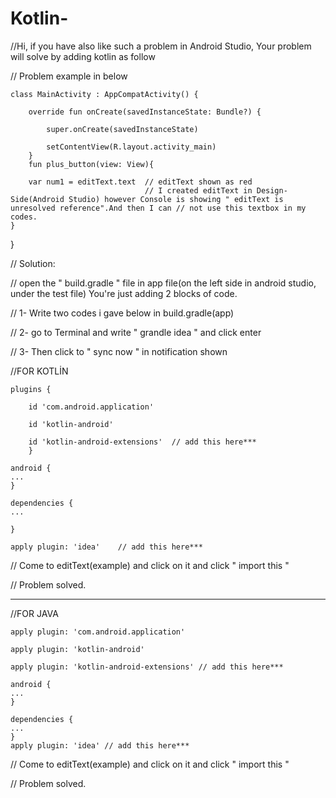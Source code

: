 # Kotlin-
//Hi, if you have also like such a problem in Android Studio, Your problem will solve by adding kotlin as follow

// Problem example in below


    class MainActivity : AppCompatActivity() {

        override fun onCreate(savedInstanceState: Bundle?) {

            super.onCreate(savedInstanceState)

            setContentView(R.layout.activity_main)
        }
        fun plus_button(view: View){

        var num1 = editText.text  // editText shown as red
                                  // I created editText in Design-Side(Android Studio) however Console is showing " editText is unresolved reference".And then I can // not use this textbox in my codes.
    }
}

// Solution:

// open the " build.gradle " file in app file(on the left side in android studio, under the test file) You're just adding 2 blocks of code.

// 1- Write two codes i gave below in build.gradle(app)

// 2- go to Terminal and write " grandle idea " and click enter

// 3- Then click to " sync now " in notification shown 


//FOR KOTLİN

    plugins {

        id 'com.android.application'

        id 'kotlin-android'

        id 'kotlin-android-extensions'  // add this here***
        }

    android {
    ...
    }

    dependencies {
    ...
    
    }

    apply plugin: 'idea'    // add this here***


// Come to editText(example) and click on it and click " import this "

// Problem solved.

------------------------------------------------------------------------


//FOR JAVA 

    apply plugin: 'com.android.application'

    apply plugin: 'kotlin-android' 
    
    apply plugin: 'kotlin-android-extensions' // add this here***

    android {
    ...
    }

    dependencies {
    ...
    }
    apply plugin: 'idea' // add this here***

// Come to editText(example) and click on it and click " import this "

// Problem solved.




